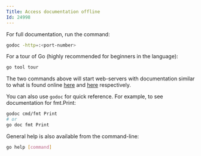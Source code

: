 ```yaml
---
Title: Access documentation offline
Id: 24998
---
```

For full documentation, run the command:

```sh
godoc -http=:<port-number>
```

For a tour of Go (highly recommended for beginners in the language):

```sh
go tool tour
```

The two commands above will start web-servers with documentation similar to what is found online [here](https://golang.org/doc/) and [here](https://tour.golang.org/) respectively.

You can also use `godoc` for quick reference. For example, to see documentation for fmt.Print:

```sh
godoc cmd/fmt Print
# or
go doc fmt Print
```

General help is also available from the command-line:

```sh
go help [command]
```
